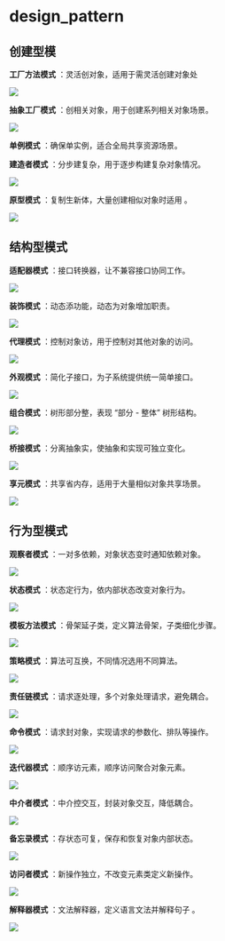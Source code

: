 # design_pattern

## 创建型模

**工厂方法模式** ：灵活创对象，适用于需灵活创建对象处

![](assets/20250326_183131_image.png)

**抽象工厂模式** ：创相关对象，用于创建系列相关对象场景。

![](assets/20250326_183259_image.png)

**单例模式** ：确保单实例，适合全局共享资源场景。

**建造者模式** ：分步建复杂，用于逐步构建复杂对象情况。

![](assets/20250326_183420_image.png)

**原型模式** ：复制生新体，大量创建相似对象时适用 。

![](assets/20250326_183445_image.png)

## 结构型模式

**适配器模式** ：接口转换器，让不兼容接口协同工作。

![](assets/20250326_183809_image.png)

**装饰模式** ：动态添功能，动态为对象增加职责。

![](assets/20250326_183648_image.png)

**代理模式** ：控制对象访，用于控制对其他对象的访问。

![](assets/20250326_183837_image.png)

**外观模式** ：简化子接口，为子系统提供统一简单接口。

![](assets/20250326_183623_image.png)

**组合模式** ：树形部分整，表现 “部分 - 整体” 树形结构。

![](assets/20250326_183715_image.png)

**桥接模式** ：分离抽象实，使抽象和实现可独立变化。

![](assets/20250326_183552_image.png)

**享元模式** ：共享省内存，适用于大量相似对象共享场景。

![](assets/20250326_183733_image.png)

## 行为型模式

**观察者模式** ：一对多依赖，对象状态变时通知依赖对象。

![](assets/20250326_184318_image.png)

**状态模式** ：状态定行为，依内部状态改变对象行为。

![](assets/20250326_184350_image.png)

**模板方法模式** ：骨架延子类，定义算法骨架，子类细化步骤。

![](assets/20250326_184419_image.png)

**策略模式** ：算法可互换，不同情况选用不同算法。

![](assets/20250326_184404_image.png)

**责任链模式** ：请求逐处理，多个对象处理请求，避免耦合。

![](assets/20250326_184131_image.png)

**命令模式** ：请求封对象，实现请求的参数化、排队等操作。

![](assets/20250326_184116_image.png)

**迭代器模式** ：顺序访元素，顺序访问聚合对象元素。

![](assets/20250326_184210_image.png)

**中介者模式** ：中介控交互，封装对象交互，降低耦合。

![](assets/20250326_184228_image.png)

**备忘录模式** ：存状态可复，保存和恢复对象内部状态。

![](assets/20250326_184242_image.png)

**访问者模式** ：新操作独立，不改变元素类定义新操作。

![](assets/20250326_184449_image.png)

**解释器模式** ：文法解释器，定义语言文法并解释句子 。

![](assets/20250326_184149_image.png)
